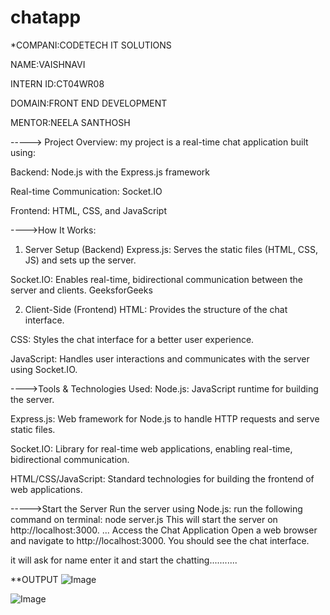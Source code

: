 # chatapp


*COMPANI:CODETECH IT SOLUTIONS

NAME:VAISHNAVI

INTERN ID:CT04WR08

DOMAIN:FRONT END DEVELOPMENT

MENTOR:NEELA SANTHOSH



-----> Project Overview:
my project is a real-time chat application built using:

Backend: Node.js with the Express.js framework

Real-time Communication: Socket.IO

Frontend: HTML, CSS, and JavaScript​


---->How It Works:

1. Server Setup (Backend)
Express.js: Serves the static files (HTML, CSS, JS) and sets up the server.

Socket.IO: Enables real-time, bidirectional communication between the server and clients.​
GeeksforGeeks

2. Client-Side (Frontend)
HTML: Provides the structure of the chat interface.

CSS: Styles the chat interface for a better user experience.

JavaScript: Handles user interactions and communicates with the server using Socket.IO.



---->Tools & Technologies Used:
Node.js: JavaScript runtime for building the server.

Express.js: Web framework for Node.js to handle HTTP requests and serve static files.

Socket.IO: Library for real-time web applications, enabling real-time, bidirectional communication.

HTML/CSS/JavaScript: Standard technologies for building the frontend of web applications.​


----->Start the Server
Run the server using Node.js:​
run the following command on terminal:
node server.js
This will start the server on http://localhost:3000.​
... Access the Chat Application
Open a web browser and navigate to http://localhost:3000. You should see the chat interface.

it will ask for name enter it and start the chatting...........








**OUTPUT
![Image](https://github.com/user-attachments/assets/9a3440d6-06c8-4e2d-910f-811ea0c3469b)













![Image](https://github.com/user-attachments/assets/1c137316-1d1b-468e-ba42-041c2621d10c)








